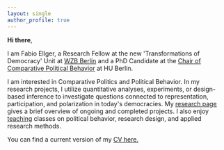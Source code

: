```yaml
---
layout: single
author_profile: true
---
```


**Hi there**, 

I am Fabio Ellger, a Research Fellow at the new 'Transformations of Democracy' Unit at [WZB Berlin](https://www.wzb.eu/en/research/dynamics-of-political-systems/transformations-of-democracy/people) and a PhD Candidate at the [Chair of Comparative Political Behavior](https://www.sowi.hu-berlin.de/en/lehrbereiche-en/comparative-political-behavior/the-chair?set_language=en) at HU Berlin.


I am interested in Comparative Politics and Political Behavior. In my research projects, I utilize quantitative analyses, experiments, or design-based inference to investigate questions connected to representation, participation, and polarization in today's democracies. My [research page](/research/) gives a brief overview of ongoing and completed projects. I also enjoy [teaching](/teaching/) classes on political behavior, research design, and applied research methods.


You can find a current version of my [CV here.](https://www.dropbox.com/s/ihcq42u1q6dc4za/CV_FE.pdf?dl=0)